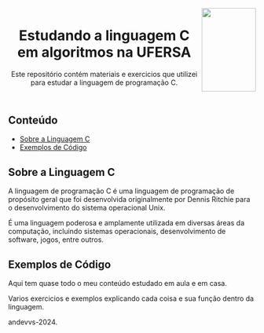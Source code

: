 <!DOCTYPE html>
<html lang="en">
<head>
    <meta charset="UTF-8">
    <meta name="viewport" content="width=device-width, initial-scale=1.0">

</head>
<body>
    <div>
        <img align="right" width="110" height="170" src="https://assecom.ufersa.edu.br/wp-content/uploads/sites/24/2014/09/PNG-bras%C3%A3o-Ufersa.png">
    </div>

  <header>
        <h1>Estudando a linguagem C em algoritmos na UFERSA</h1>
        <p>Este repositório contém materiais e exercicios que utilizei para estudar a linguagem de programação C.</p>
    </header>

  <section>
        <h2>Conteúdo</h2>
        <ul>
            <li><a href="#sobre">Sobre a Linguagem C</a></li>
            <li><a href="#exemplos">Exemplos de Código</a></li>
        </ul>
    </section>

  <section id="sobre">
        <h2>Sobre a Linguagem C</h2>
        <p>A linguagem de programação C é uma linguagem de programação de propósito geral que foi desenvolvida originalmente por Dennis Ritchie para o desenvolvimento do sistema operacional Unix.</p>
        <p>É uma linguagem poderosa e amplamente utilizada em diversas áreas da computação, incluindo sistemas operacionais, desenvolvimento de software, jogos, entre outros.</p>
    </section>

   <section id="exemplos">
        <h2>Exemplos de Código</h2>
        <p>Aqui tem quase todo o meu conteúdo estudado em aula e em casa.</p>
        <p>Varios exercicios e exemplos explicando cada coisa e sua função dentro da linguagem.</p>
    </section>
    </section>

   <footer>
        <p>andevvs-2024.</p>
    </footer>
</body>
</html>
